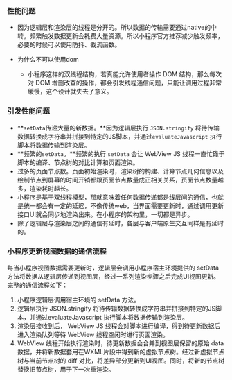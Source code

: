 ### 性能问题

* 因为逻辑层和渲染层的线程是分开的。所以数据的传输需要通过native的中转。频繁触发数据更新会耗费大量资源。所以小程序官方推荐减少触发频率，必要的时候可以使用防抖、截流函数。

* 为什么不可以使用dom

  * 小程序这样的双线程结构，若真能允许使用者操作 DOM 结构，那么每次对 DOM 增删改查的操作，都会引发线程通信问题，只能让调用过程非常缓慢，这个设计就失去了意义。

### 引发性能问题

* **`setData`传递大量的新数据。**因为逻辑层执行 `JSON.stringify` 将待传输数据转换成字符串并拼接到特定的JS脚本，并通过`evaluateJavascript` 执行脚本将数据传输到渲染层。
* **频繁的`setData`。**频繁的执行 `setData` 会让 WebView JS 线程一直忙碌于脚本的编译、节点树的对比计算和页面渲染。
* 过多的页面节点数。页面初始渲染时，渲染树的构建、计算节点几何信息以及绘制节点到屏幕的时间开销都跟页面节点数量成正相关关系，页面节点数量越多，渲染耗时越长。
* 小程序是基于双线程模型，那就意味着任何数据传递都是线层间的通信，也就是统一都会有一定的延迟，不像传统web，当界面需要更新时，通过调用更新接口UI就会同步地渲染出来。在小程序的架构里，一切都是异步。
* 除了逻辑层与渲染层之间的通信有延时，各层与客户端原生交互同样是有延时的。

### 小程序更新视图数据的通信流程

  每当小程序视图数据需要更新时，逻辑层会调用小程序宿主环境提供的 setData 方法将数据从逻辑层传递到视图层，经过一系列渲染步骤之后完成UI视图更新。完整的通信流程如下：

  1. 小程序逻辑层调用宿主环境的 setData 方法。
  2. 逻辑层执行 JSON.stringify 将待传输数据转换成字符串并拼接到特定的JS脚本，并通过evaluateJavascript 执行脚本将数据传输到渲染层。
  3. 渲染层接收到后， WebView JS 线程会对脚本进行编译，得到待更新数据后进入渲染队列等待 WebView 线程空闲时进行页面渲染。
  4. WebView 线程开始执行渲染时，待更新数据会合并到视图层保留的原始 data 数据，并将新数据套用在WXML片段中得到新的虚拟节点树。经过新虚拟节点树与当前节点树的 diff 对比，将差异部分更新到UI视图。同时，将新的节点树替换旧节点树，用于下一次重渲染。